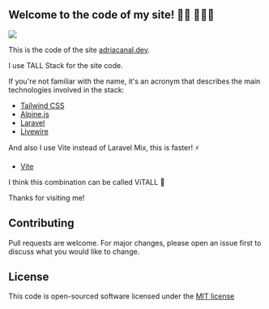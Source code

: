 ## Welcome to the code of my site! 👋🏻 👨🏻‍💻

![](https://github.com/adriacanal/adriacanal.dev/workflows/ci/cd%20workflow/badge.svg)

This is the code of the site [adriacanal.dev](https://adriacanal.dev).

I use TALL Stack for the site code.

If you're not familiar with the name, it's an acronym that describes the main technologies involved in the stack:
- [Tailwind CSS](https://tailwindcss.com)
- [Alpine.js](https://alpinejs.dev)
- [Laravel](https://laravel.com)
- [Livewire](https://laravel-livewire.com)

And also I use Vite instead of Laravel Mix, this is faster! ⚡️
- [Vite](https://vitejs.dev)

I think this combination can be called ViTALL 🌱

Thanks for visiting me!

## Contributing
Pull requests are welcome. For major changes, please open an issue first to discuss what you would like to change.

## License
This code is open-sourced software licensed under the [MIT license](LICENSE.md)
